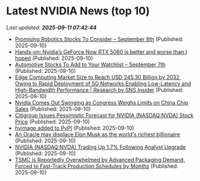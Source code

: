 # Latest NVIDIA News (top 10)
_Last updated: **2025-09-11 07:42:44**_

- [Promising Robotics Stocks To Consider – September 8th](https://www.etfdailynews.com/2025/09/10/promising-robotics-stocks-to-consider-september-8th/) (Published: 2025-09-10)
- [Hands-on: Nvidia’s GeForce Now RTX 5080 is better and worse than I hoped](https://www.theverge.com/hands-on/775222/nvidia-geforce-now-rtx-5080-hands-on) (Published: 2025-09-10)
- [Automotive Stocks To Add to Your Watchlist – September 7th](https://www.etfdailynews.com/2025/09/10/automotive-stocks-to-add-to-your-watchlist-september-7th/) (Published: 2025-09-10)
- [Edge Computing Market Size to Reach USD 245.30 Billion by 2032, Owing to Rapid Deployment of 5G Networks Enabling Low-Latency and High-Bandwidth Performance | Research by SNS Insider](https://www.globenewswire.com/news-release/2025/09/10/3147500/0/en/Edge-Computing-Market-Size-to-Reach-USD-245-30-Billion-by-2032-Owing-to-Rapid-Deployment-of-5G-Networks-Enabling-Low-Latency-and-High-Bandwidth-Performance-Research-by-SNS-Insider.html) (Published: 2025-09-10)
- [Nvidia Comes Out Swinging as Congress Weighs Limits on China Chip Sales](https://www.lesswrong.com/posts/ncMkbwdTvfXNyHAhy/nvidia-comes-out-swinging-as-congress-weighs-limits-on-china) (Published: 2025-09-10)
- [Citigroup Issues Pessimistic Forecast for NVIDIA (NASDAQ:NVDA) Stock Price](https://www.etfdailynews.com/2025/09/10/citigroup-issues-pessimistic-forecast-for-nvidia-nasdaqnvda-stock-price/) (Published: 2025-09-10)
- [hyimage added to PyPI](https://pypi.org/project/hyimage/) (Published: 2025-09-10)
- [An Oracle may displace Elon Musk as the world's richest billionaire](https://economictimes.indiatimes.com/markets/stocks/news/an-oracle-may-displace-elon-musk-as-the-worlds-richest-billionaire/articleshow/123801297.cms) (Published: 2025-09-10)
- [NVIDIA (NASDAQ:NVDA) Trading Up 1.7% Following Analyst Upgrade](https://www.etfdailynews.com/2025/09/10/nvidia-nasdaqnvda-trading-up-1-7-following-analyst-upgrade/) (Published: 2025-09-10)
- [TSMC is Reportedly Overwhelmed by Advanced Packaging Demand, Forced to Fast-Track Production Schedules by Months](https://wccftech.com/tsmc-is-overwhelmed-by-advanced-packaging-demand-forced-to-fast-track-production/) (Published: 2025-09-10)
